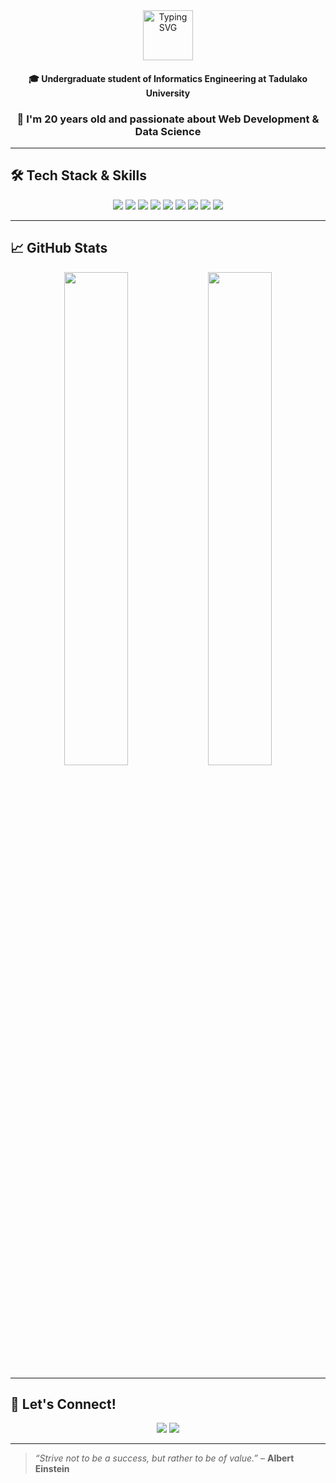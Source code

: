 <div align="center">
  <img height="80" src="https://readme-typing-svg.herokuapp.com?font=Fira+Code&weight=700&size=25&pause=1000&color=F97316&center=true&vCenter=true&width=435&lines=Hi+there!+👋;I'm+Raiyan!;Welcome+to+my+GitHub+profile!" alt="Typing SVG" />
</div>

<h4 align="center">🎓 Undergraduate student of Informatics Engineering at Tadulako University</h4>
<h3 align="center">🧠 I'm 20 years old and passionate about Web Development & Data Science</h3>

---

## 🛠️ Tech Stack & Skills

<p align="center">
  <img src="https://img.shields.io/badge/Laravel-EF3E36?style=for-the-badge&logo=laravel&logoColor=white"/>
  <img src="https://img.shields.io/badge/HTML5-E34F26?style=for-the-badge&logo=html5&logoColor=white"/>
  <img src="https://img.shields.io/badge/CSS3-1572B6?style=for-the-badge&logo=css3&logoColor=white"/>
  <img src="https://img.shields.io/badge/Tailwind-38B2AC?style=for-the-badge&logo=tailwind-css&logoColor=white"/>
  <img src="https://img.shields.io/badge/JavaScript-F7DF1E?style=for-the-badge&logo=javascript&logoColor=black"/>
  <img src="https://img.shields.io/badge/Node.js-339933?style=for-the-badge&logo=node.js&logoColor=white"/>
  <img src="https://img.shields.io/badge/Express.js-000000?style=for-the-badge&logo=express&logoColor=white"/>
  <img src="https://img.shields.io/badge/Python-3776AB?style=for-the-badge&logo=python&logoColor=white"/>
  <img src="https://img.shields.io/badge/Google_Colab-F9AB00?style=for-the-badge&logo=googlecolab&logoColor=black"/>
</p>

---

## 📈 GitHub Stats

<p align="center">
  <img src="https://github-readme-stats.vercel.app/api?username=Raaiyaann&show_icons=true&theme=gruvbox" width="45%" />
  <img src="https://github-readme-stats.vercel.app/api/top-langs/?username=Raaiyaann&layout=compact&theme=gruvbox" width="45%" />
</p>

---

## 🤝 Let's Connect!
<p align="center">
  <a href="mailto:moh.raiyan99@gmail.com"><img src="https://img.shields.io/badge/email-D14836?style=for-the-badge&logo=gmail&logoColor=white" /></a>
  <a href="https://www.linkedin.com/in/raaiyaann/"><img src="https://img.shields.io/badge/LinkedIn-0A66C2?style=for-the-badge&logo=linkedin&logoColor=white"/></a>
</p>

---

> _“Strive not to be a success, but rather to be of value.”_ – **Albert Einstein**

